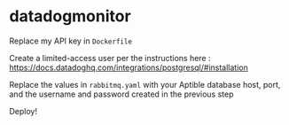 # datadogmonitor

Replace my API key in `Dockerfile`

Create a limited-access user per the instructions here :
  https://docs.datadoghq.com/integrations/postgresql/#installation

Replace the values in `rabbitmq.yaml` with your Aptible database host, port, and the username and password created in the previous step

Deploy!
